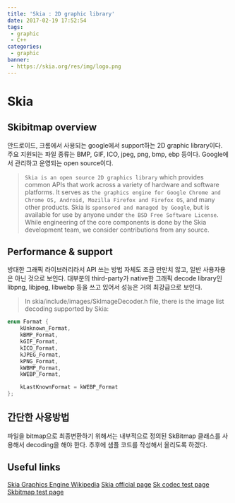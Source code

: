 ```yaml
---
title: 'Skia : 2D graphic library'
date: 2017-02-19 17:52:54
tags:
 - graphic
 - C++
categories:
 - graphic
banner:
 - https://skia.org/res/img/logo.png
---
```

# Skia

## Skibitmap overview
안드로이드, 크롬에서 사용되는 google에서 support하는 2D graphic library이다. 주요 지원되는 파일 종류는 BMP, GIF, ICO, jpeg, png, bmp, ebp 등이다. Google에서 관리하고 운영되는 open source이다.

> `Skia is an open source 2D graphics library` which provides common APIs that work across a variety of hardware and software platforms. It serves as `the graphics engine for Google Chrome and Chrome OS, Android, Mozilla Firefox and Firefox OS`, and many other products.
> Skia is `sponsored and managed by Google`, but is available for use by anyone under `the BSD Free Software License`. While engineering of the core components is done by the Skia development team, we consider contributions from any source.

## Performance & support
방대한 그래픽 라이브러리라서 API 쓰는 방법 자체도 조금 만만치 않고, 일반 사용자용은 아닌 것으로 보인다. 대부분의 third-party가 native한 그래픽 decode library인 libpng, libjpeg, libwebp 등을 쓰고 있어서 성능은 거의 최강급으로 보인다.

> In skia/include/images/SkImageDecoder.h file, there is the image list decoding supported by Skia:

``` C++
enum Format {
    kUnknown_Format,
    kBMP_Format,
    kGIF_Format,
    kICO_Format,
    kJPEG_Format,
    kPNG_Format,
    kWBMP_Format,
    kWEBP_Format,

    kLastKnownFormat = kWEBP_Format
};
```

## 간단한 사용방법
파일을 bitmap으로 최종변환하기 위해서는 내부적으로 정의된 SkBitmap 클래스를 사용해서 decoding을 해야 한다. 추후에 샘플 코드를 작성해서 올리도록 하겠다.

## Useful links
[Skia Graphics Engine Wikipedia](https://en.wikipedia.org/wiki/Skia_Graphics_Engine)
[Skia official page](https://skia.org/)
[Sk codec test page](https://github.com/google/skia/blob/master/tests/CodecTest.cpp#L1017)
[Skbitmap test page](https://github.com/google/skia/blob/master/include/core/SkBitmap.h)
